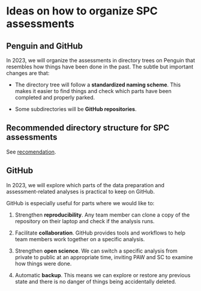 # Ideas on how to organize SPC assessments

## Penguin and GitHub

In 2023, we will organize the assessments in directory trees on Penguin that
resembles how things have been done in the past. The subtle but important
changes are that:

- The directory tree will follow a **standardized naming scheme**. This makes it
  easier to find things and check which parts have been completed and properly
  parked.

- Some subdirectories will be **GitHub repositories**.

## Recommended directory structure for SPC assessments

See [recomendation](dir_tree/README.md#recommendation).

## GitHub

In 2023, we will explore which parts of the data preparation and
assessment-related analyses is practical to keep on GitHub.

GitHub is especially useful for parts where we would like to:

1. Strengthen **reproducibility**. Any team member can clone a copy of the
   repository on their laptop and check if the analysis runs.

2. Facilitate **collaboration**. GitHub provides tools and workflows to help
   team members work together on a specific analysis.

3. Strengthen **open science**. We can switch a specific analysis from private
   to public at an appropriate time, inviting PAW and SC to examine how things
   were done.

4. Automatic **backup**. This means we can explore or restore any previous state
   and there is no danger of things being accidentally deleted.
